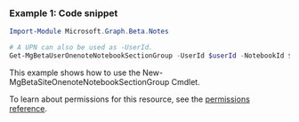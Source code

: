 ### Example 1: Code snippet

```powershell
Import-Module Microsoft.Graph.Beta.Notes

# A UPN can also be used as -UserId.
Get-MgBetaUserOnenoteNotebookSectionGroup -UserId $userId -NotebookId $notebookId
```
This example shows how to use the New-MgBetaSiteOnenoteNotebookSectionGroup Cmdlet.

To learn about permissions for this resource, see the [permissions reference](/graph/permissions-reference).

